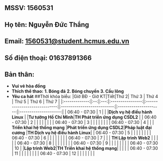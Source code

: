## MSSV: 1560531
## Họ tên: Nguyễn Đức Thắng
## Email: 1560531@student.hcmus.edu.vn
## Số điện thoại: 01637891366
## Bản thân:
- **Vui vẻ hòa đồng**
- **Thích thể thao:**
**1. Bóng đá**
**2. Bóng chuyền**
**3. Cầu lông**
- **Yêu ca hát**
##Thời khóa biểu:
|Giờ BĐ - Giờ KT|Tiết|Thứ 2|       Thứ 3      |             Thứ 4             |            Thứ 5            |          Thứ 6         |              Thứ 7              |
|:-------------:|:--:|:---:|:----------------:|:-----------------------------:|:---------------------------:|:----------------------:|:---------------------:|
| 06:40 - 07:30 |  1 |     |                  |**Dịch vụ hệ điều hành Linux** |                             |**Tư tưởng Hồ Chí Minh**|**TH Phát triển ứng dụng CSDL2** |
| 06:40 - 07:30 |  2 |     |                  |                               |                             |                        |                                 |
| 06:40 - 07:30 |  3 |     |                  |                               |                             |                        |                                 |
| 06:40 - 07:30 |  4 |     |                  |  **Triển khai hệ thống mạng** |**Phát triển ứng dụng CSDL2**|**Pháp luật đại cương** |**TH Dịch vụ hệ điều hành Linux**|
| 06:40 - 07:30 |  5 |     |                  |                               |                             |                        |                                 |
| 06:40 - 07:30 |  6 |     |                  |                               |                             |                        |                                 |
| 06:40 - 07:30 |  7 |     |                  |     **TH Lập trình Web2**     |                             |                        |                                 |
| 06:40 - 07:30 |  8 |     |                  |                               |                             |                        |                                 |
| 06:40 - 07:30 |  9 |     |                  |                               |                             |                        |                                 |
| 06:40 - 07:30 | 10 |     |**Lập trình Web2**|**TH Triển khai hệ thống mạng**|                             |                        |                                 |
| 06:40 - 07:30 | 11 |     |                  |                               |                             |                        |                                 |
| 06:40 - 07:30 | 12 |     |                  |                               |                             |                        |                                 |